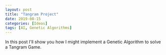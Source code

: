 ```yaml
---
layout: post
title: "Tangram Project"
date: 2019-08-15
categories: [Ideas]
tags: [AI, Genetic Algorithms]
---
```


In this post I'll show you how I might implement a Genetic Algorithm to
solve a Tangram Game.
